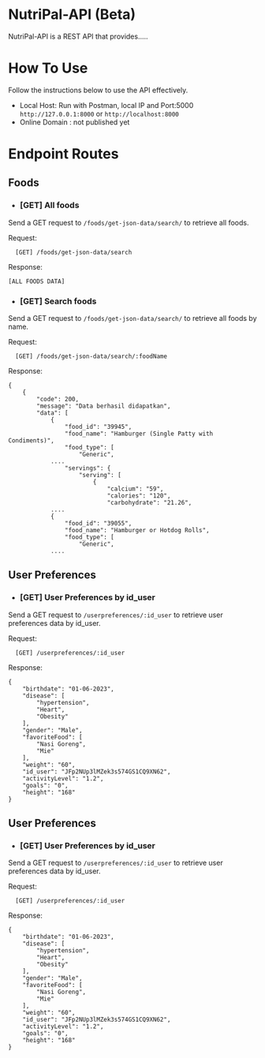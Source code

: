 # NutriPal-API (Beta)
NutriPal-API is a REST API that provides.....

# How To Use
Follow the instructions below to use the API effectively.

- Local Host: Run with Postman, local IP and Port:5000 `http://127.0.0.1:8000` or `http://localhost:8000`
- Online Domain : not published yet

# Endpoint Routes

## Foods
- ### [GET] All foods
Send a GET request to `/foods/get-json-data/search/` to retrieve all foods.

Request:
```
  [GET] /foods/get-json-data/search
```
Response:
```
[ALL FOODS DATA]
```

- ### [GET] Search foods
Send a GET request to `/foods/get-json-data/search/` to retrieve all foods by name.

Request:
```
  [GET] /foods/get-json-data/search/:foodName
```

Response:
```
{
    {
        "code": 200,
        "message": "Data berhasil didapatkan",
        "data": [
            {
                "food_id": "39945",
                "food_name": "Hamburger (Single Patty with Condiments)",
                "food_type": [
                    "Generic",
            ....
                "servings": {
                    "serving": [
                        {
                            "calcium": "59",
                            "calories": "120",
                            "carbohydrate": "21.26",
            ....
            {
                "food_id": "39055",
                "food_name": "Hamburger or Hotdog Rolls",
                "food_type": [
                    "Generic",
            ....
```

## User Preferences
- ### [GET] User Preferences by id_user
Send a GET request to `/userpreferences/:id_user` to retrieve user preferences data by id_user.

Request:
```
  [GET] /userpreferences/:id_user
```

Response:
```
{
    "birthdate": "01-06-2023",
    "disease": [
        "hypertension",
        "Heart",
        "Obesity"
    ],
    "gender": "Male",
    "favoriteFood": [
        "Nasi Goreng",
        "Mie"
    ],
    "weight": "60",
    "id_user": "JFp2NUp3lMZek3s574GS1CQ9XN62",
    "activityLevel": "1.2",
    "goals": "0",
    "height": "168"
}
```

## User Preferences
- ### [GET] User Preferences by id_user
Send a GET request to `/userpreferences/:id_user` to retrieve user preferences data by id_user.

Request:
```
  [GET] /userpreferences/:id_user
```

Response:
```
{
    "birthdate": "01-06-2023",
    "disease": [
        "hypertension",
        "Heart",
        "Obesity"
    ],
    "gender": "Male",
    "favoriteFood": [
        "Nasi Goreng",
        "Mie"
    ],
    "weight": "60",
    "id_user": "JFp2NUp3lMZek3s574GS1CQ9XN62",
    "activityLevel": "1.2",
    "goals": "0",
    "height": "168"
}
```
